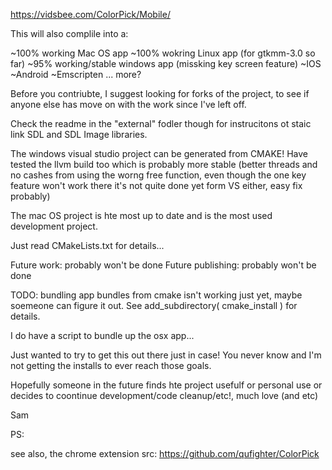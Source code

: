 https://vidsbee.com/ColorPick/Mobile/

This will also complile into a:

~100% working Mac OS app
~100% wokring Linux app (for gtkmm-3.0 so far)
~95% working/stable windows app (missking key screen feature)
~IOS
~Android
~Emscripten
... more?

Before you contriubte, I suggest looking for forks of the project, to see if anyone else has move on with the work since I've left off.


Check the readme in the "external" fodler though for instrucitons ot staic link SDL and SDL Image libraries.

The windows visual studio project can be generated from CMAKE!  Have tested the llvm build too which is probably more stable (better threads and no cashes from using the worng free function, even though the one key feature won't work there it's not quite done yet form VS either, easy fix probably)

The mac OS project is hte most up to date and is the most used development project.

Just read CMakeLists.txt for details...

Future work: probably won't be done
Future publishing: probably won't be done

TODO: bundling app bundles from cmake isn't working just yet, maybe soemeone can figure it out.  See add_subdirectory( cmake_install ) for details.

I do have a script to bundle up the osx app...

Just wanted to try to get this out there just in case!  You never know and I'm not getting the installs to ever reach those goals.

Hopefully someone in the future finds hte project usefulf or personal use or decides to coontinue development/code cleanup/etc!,
much love (and etc)

Sam

PS:

see also, the chrome extension src:
https://github.com/qufighter/ColorPick

